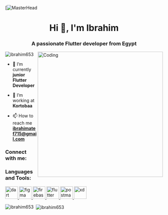 [![MasterHead](https://user-images.githubusercontent.com/88105077/157883808-762a27a1-c1c5-447c-80a1-fb892f511393.png)
<h1 align="center">Hi 👋, I'm Ibrahim</h1>
<h3 align="center">A passionate Flutter developer from Egypt</h3>
<img align="right" alt="Coding" width="400" src="https://media4.giphy.com/media/QHE5gWI0QjqF2/giphy.gif?cid=790b7611f246455921dfe3a8b90b0813f7f54c9a08c02704&rid=giphy.gif&ct=g">

<p align="left"> <img src="https://komarev.com/ghpvc/?username=ibrahim653&label=Profile%20views&color=0e75b6&style=flat" alt="ibrahim653" /> </p>

- 🌱 I’m currently **junior Flutter Developer**

- 👯 I’m working at **Kortobaa**

- 📫 How to reach me **ibrahimatef715@gmail.com**

<h3 align="left">Connect with me:</h3>
<p align="left">
</p>

<h3 align="left">Languages and Tools:</h3>
<p align="left"> <a href="https://dart.dev" target="_blank" rel="noreferrer"> <img src="https://www.vectorlogo.zone/logos/dartlang/dartlang-icon.svg" alt="dart" width="40" height="40"/> </a> <a href="https://www.figma.com/" target="_blank" rel="noreferrer"> <img src="https://www.vectorlogo.zone/logos/figma/figma-icon.svg" alt="figma" width="40" height="40"/> </a> <a href="https://firebase.google.com/" target="_blank" rel="noreferrer"> <img src="https://www.vectorlogo.zone/logos/firebase/firebase-icon.svg" alt="firebase" width="40" height="40"/> </a> <a href="https://flutter.dev" target="_blank" rel="noreferrer"> <img src="https://www.vectorlogo.zone/logos/flutterio/flutterio-icon.svg" alt="flutter" width="40" height="40"/> </a> <a href="https://postman.com" target="_blank" rel="noreferrer"> <img src="https://www.vectorlogo.zone/logos/getpostman/getpostman-icon.svg" alt="postman" width="40" height="40"/> </a> <a href="https://www.adobe.com/products/xd.html" target="_blank" rel="noreferrer"> <img src="https://cdn.worldvectorlogo.com/logos/adobe-xd.svg" alt="xd" width="40" height="40"/> </a> </p>

<p><img align="left" src="https://github-readme-stats.vercel.app/api/top-langs?username=ibrahim653&show_icons=true&locale=en&layout=compact" alt="ibrahim653" /></p>

<p>&nbsp;<img align="center" src="https://github-readme-stats.vercel.app/api?username=ibrahim653&show_icons=true&locale=en" alt="ibrahim653" /></p>
